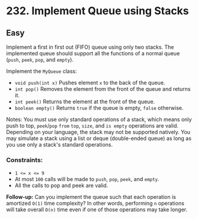 # 232. Implement Queue using Stacks

## Easy

Implement a first in first out (FIFO) queue using only two stacks. The implemented queue should support all the
functions of a normal queue (`push`, `peek`, `pop`, and `empty`).

Implement the `MyQueue` class:

- `void push(int x)` Pushes element `x` to the back of the queue.
- `int pop()` Removes the element from the front of the queue and returns it.
- `int peek()` Returns the element at the front of the queue.
- `boolean empty()` Returns `true` if the queue is empty, `false` otherwise.

Notes: You must use only standard operations of a stack, which means only push to
top, `peek`/`pop` `from` `top`, `size`, and `is empty` operations are valid. Depending on your language, the stack may
not be supported natively. You may simulate a stack using a list or deque (double-ended queue) as long as you use only a
stack's standard operations.

### Constraints:

- `1 <= x <= 9`
- At most `100` calls will be made to `push`, `pop`, `peek`, and `empty`.
- All the calls to pop and peek are valid.

**Follow-up:** Can you implement the queue such that each operation is amortized `O(1)` time complexity? In other words,
performing `n` operations will take overall `O(n)` time even if one of those operations may take longer.
